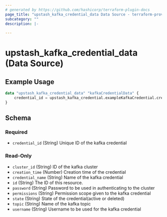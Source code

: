 ```yaml
---
# generated by https://github.com/hashicorp/terraform-plugin-docs
page_title: "upstash_kafka_credential_data Data Source - terraform-provider-upstash"
subcategory: ""
description: |-
  
---
```


# upstash_kafka_credential_data (Data Source)



## Example Usage

```terraform
data "upstash_kafka_credential_data" "kafkaCredentialData" {
    credential_id = upstash_kafka_credential.exampleKafkaCredential.credential_id
}
```

<!-- schema generated by tfplugindocs -->
## Schema

### Required

- `credential_id` (String) Unique ID of the kafka credential

### Read-Only

- `cluster_id` (String) ID of the kafka cluster
- `creation_time` (Number) Creation time of the credential
- `credential_name` (String) Name of the kafka credential
- `id` (String) The ID of this resource.
- `password` (String) Password to be used in authenticating to the cluster
- `permissions` (String) Permission scope given to the kafka credential
- `state` (String) State of the credential(active or deleted)
- `topic` (String) Name of the kafka topic
- `username` (String) Username to be used for the kafka credential


